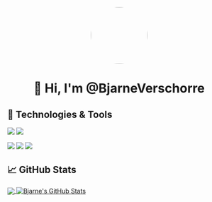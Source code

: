 <p align="center">
    <img style="border-radius: 100px" width="128" height="128" src="https://avatars.githubusercontent.com/u/83133360?v=4">
</p>

<h1 align="center">👋 Hi, I'm @BjarneVerschorre</h1>

## 🔧 Technologies & Tools
![](https://img.shields.io/badge/OS-Linux-informational?style=flat&logo=linux&logoColor=white&color=white)
![](https://img.shields.io/badge/Editor-VSC-informational?style=flat&logo=visualstudiocode&logoColor=white&color=white)

![](https://img.shields.io/badge/Code-Python-informational?style=flat&logo=python&logoColor=white&color=white)
![](https://img.shields.io/badge/Code-Golang-informational?style=flat&logo=go&logoColor=white&color=white)
![](https://img.shields.io/badge/Code-Lua-informational?style=flat&logo=lua&logoColor=white&color=white)


## &#x1f4c8; GitHub Stats

<a href="https://github.com/BjarneVerschorre/BjarneVerschorre">
  <img align="center" src="https://github-readme-stats.vercel.app/api/top-langs/?username=BjarneVerschorre&title_color=ffffff&text_color=c9cacc&icon_color=2bbc8a&bg_color=1d1f21&langs_count=3" />
</a>
<a href="https://github.com/BjarneVerschorre/BjarneVerschorre">
  <img align="center" src="https://github-readme-stats.vercel.app/api?username=BjarneVerschorre&show_icons=true&line_height=27&count_private=true&title_color=ffffff&text_color=c9cacc&icon_color=044fa0&bg_color=1d1f21" alt="Bjarne's GitHub Stats" />
</a>
